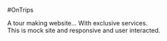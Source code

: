#OnTrips

A tour making website...
With exclusive services.
<br>
This is mock site and responsive and user interacted.

